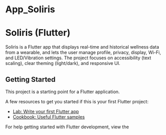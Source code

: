 # App_Soliris
# Soliris (Flutter)


Soliris is a Flutter app that displays real-time and historical wellness data from a wearable, and lets the user manage profile, privacy, display, Wi-Fi, and LED/Vibration settings.
The project focuses on accessibility (text scaling), clear theming (light/dark), and responsive UI.


## Getting Started


This project is a starting point for a Flutter application.


A few resources to get you started if this is your first Flutter project:


- [Lab: Write your first Flutter app](https://docs.flutter.dev/get-started/codelab)
- [Cookbook: Useful Flutter samples](https://docs.flutter.dev/cookbook)


For help getting started with Flutter development, view the
